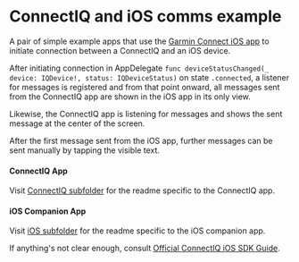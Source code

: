 # ConnectIQ and iOS comms example

A pair of simple example apps that use the [Garmin Connect iOS app](https://apps.apple.com/us/app/garmin-connect/id583446403) to initiate connection between a ConnectIQ and an iOS device.

After initiating connection in AppDelegate `func deviceStatusChanged(_ device: IQDevice!, status: IQDeviceStatus)` on state `.connected`, a listener for messages is registered and from that point onward, all messages sent from the ConnectIQ app are shown in the iOS app in its only view.

Likewise, the ConnectIQ app is listening for messages and shows the sent message at the center of the screen.

After the first message sent from the iOS app, further messages can be sent manually by tapping the visible text.

#### ConnectIQ App
Visit [ConnectIQ subfolder](ConnectIQ) for the readme specific to the ConnectIQ app.

#### iOS Companion App
Visit [iOS subfolder](iOS) for the readme specific to the iOS companion app.

If anything's not clear enough, consult [Official ConnectIQ iOS SDK Guide](https://developer.garmin.com/connect-iq/developer-tools/ios-sdk-guide/).
